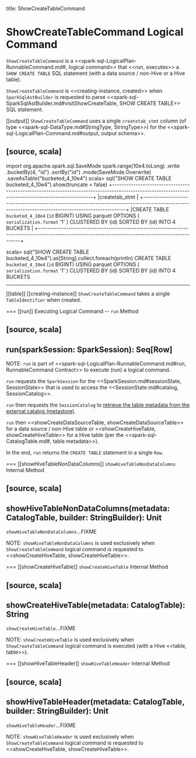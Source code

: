 title: ShowCreateTableCommand

# ShowCreateTableCommand Logical Command

`ShowCreateTableCommand` is a <<spark-sql-LogicalPlan-RunnableCommand.md#, logical command>> that <<run, executes>> a `SHOW CREATE TABLE` SQL statement (with a data source / non-Hive or a Hive table).

`ShowCreateTableCommand` is <<creating-instance, created>> when `SparkSqlAstBuilder` is requested to parse <<spark-sql-SparkSqlAstBuilder.md#visitShowCreateTable, SHOW CREATE TABLE>> SQL statement.

[[output]]
`ShowCreateTableCommand` uses a single `createtab_stmt` column (of type <<spark-sql-DataType.md#StringType, StringType>>) for the <<spark-sql-LogicalPlan-Command.md#output, output schema>>.

[source, scala]
----
import org.apache.spark.sql.SaveMode
spark.range(10e4.toLong)
  .write
  .bucketBy(4, "id")
  .sortBy("id")
  .mode(SaveMode.Overwrite)
  .saveAsTable("bucketed_4_10e4")
scala> sql("SHOW CREATE TABLE bucketed_4_10e4").show(truncate = false)
+----------------------------------------------------------------------------------------------------------------------------------------------------+
|createtab_stmt                                                                                                                                      |
+----------------------------------------------------------------------------------------------------------------------------------------------------+
|CREATE TABLE `bucketed_4_10e4` (`id` BIGINT)
USING parquet
OPTIONS (
  `serialization.format` '1'
)
CLUSTERED BY (id)
SORTED BY (id)
INTO 4 BUCKETS
|
+----------------------------------------------------------------------------------------------------------------------------------------------------+

scala> sql("SHOW CREATE TABLE bucketed_4_10e4").as[String].collect.foreach(println)
CREATE TABLE `bucketed_4_10e4` (`id` BIGINT)
USING parquet
OPTIONS (
  `serialization.format` '1'
)
CLUSTERED BY (id)
SORTED BY (id)
INTO 4 BUCKETS

----

[[table]]
[[creating-instance]]
`ShowCreateTableCommand` takes a single `TableIdentifier` when created.

=== [[run]] Executing Logical Command -- `run` Method

[source, scala]
----
run(sparkSession: SparkSession): Seq[Row]
----

NOTE: `run` is part of <<spark-sql-LogicalPlan-RunnableCommand.md#run, RunnableCommand Contract>> to execute (run) a logical command.

`run` requests the `SparkSession` for the <<SparkSession.md#sessionState, SessionState>> that is used to access the <<SessionState.md#catalog, SessionCatalog>>.

`run` then requests the `SessionCatalog` to [retrieve the table metadata from the external catalog (metastore)](../SessionCatalog.md#getTableMetadata).

`run` then <<showCreateDataSourceTable, showCreateDataSourceTable>> for a data source / non-Hive table or <<showCreateHiveTable, showCreateHiveTable>> for a Hive table (per the <<spark-sql-CatalogTable.md#, table metadata>>).

In the end, `run` returns the `CREATE TABLE` statement in a single `Row`.

=== [[showHiveTableNonDataColumns]] `showHiveTableNonDataColumns` Internal Method

[source, scala]
----
showHiveTableNonDataColumns(metadata: CatalogTable, builder: StringBuilder): Unit
----

`showHiveTableNonDataColumns`...FIXME

NOTE: `showHiveTableNonDataColumns` is used exclusively when `ShowCreateTableCommand` logical command is requested to <<showCreateHiveTable, showCreateHiveTable>>.

=== [[showCreateHiveTable]] `showCreateHiveTable` Internal Method

[source, scala]
----
showCreateHiveTable(metadata: CatalogTable): String
----

`showCreateHiveTable`...FIXME

NOTE: `showCreateHiveTable` is used exclusively when `ShowCreateTableCommand` logical command is executed (with a Hive <<table, table>>).

=== [[showHiveTableHeader]] `showHiveTableHeader` Internal Method

[source, scala]
----
showHiveTableHeader(metadata: CatalogTable, builder: StringBuilder): Unit
----

`showHiveTableHeader`...FIXME

NOTE: `showHiveTableHeader` is used exclusively when `ShowCreateTableCommand` logical command is requested to <<showCreateHiveTable, showCreateHiveTable>>.
